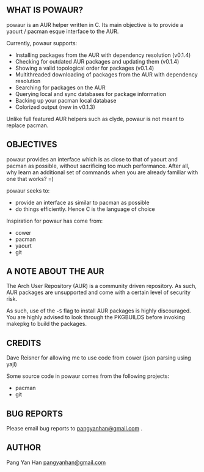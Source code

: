 WHAT IS POWAUR?
---------------

powaur is an AUR helper written in C. Its main objective is to provide
a yaourt / pacman esque interface to the AUR.

Currently, powaur supports:

- Installing packages from the AUR with dependency resolution (v0.1.4)
- Checking for outdated AUR packages and updating them (v0.1.4)
- Showing a valid topological order for packages (v0.1.4)
- Multithreaded downloading of packages from the AUR with dependency resolution
- Searching for packages on the AUR
- Querying local and sync databases for package information
- Backing up your pacman local database
- Colorized output (new in v0.1.3)

Unlike full featured AUR helpers such as clyde, powaur is not meant to
replace pacman.


OBJECTIVES
----------

powaur provides an interface which is as close to that of yaourt and pacman
as possible, without sacrificing too much performance. After all, why learn
an additional set of commands when you are already familiar with one that
works? =)

powaur seeks to:

- provide an interface as similar to pacman as possible
- do things efficiently. Hence C is the language of choice


Inspiration for powaur has come from:

- cower
- pacman
- yaourt
- git


A NOTE ABOUT THE AUR
--------------------

The Arch User Repository (AUR) is a community driven repository. As such,
AUR packages are unsupported and come with a certain level of security risk.

As such, use of the `-S` flag to install AUR packages is highly discouraged.
You are highly advised to look through the PKGBUILDS before invoking makepkg
to build the packages.


CREDITS
------

Dave Reisner for allowing me to use code from cower (json parsing using yajl)

Some source code in powaur comes from the following projects:

- pacman
- git


BUG REPORTS
-----------

Please email bug reports to pangyanhan@gmail.com .


AUTHOR
------

Pang Yan Han <pangyanhan@gmail.com>
